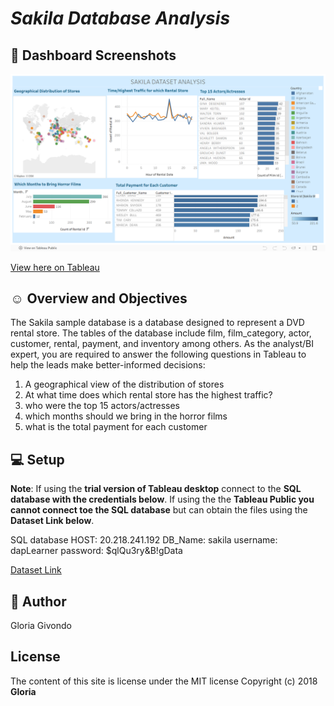 # *Sakila Database Analysis*

## :camera_flash: Dashboard Screenshots

![Tableau Screenshot](image.png)

[View here on Tableau](https://public.tableau.com/views/SakilaDatasetAnalysis_WK3/Dashboard1?:language=en-US&:sid=&:display_count=n&:origin=viz_share_link)

## :relaxed: Overview and Objectives
The Sakila sample database is a database designed to represent a DVD rental store. The tables of the database include film, film_category, actor, customer, rental, payment, and inventory among others.
As the analyst/BI expert, you are required to answer the following questions in Tableau to help the leads make better-informed decisions:
1. A geographical view of the distribution of stores
2. At what time does which rental store has the highest traffic?
3. who were the top 15 actors/actresses
4. which months should we bring in the horror films
5. what is the total payment for each customer

## :computer: Setup
**Note**: If using the __trial version of Tableau desktop__ connect to the __SQL database with the credentials below__.
If using the the __Tableau Public you cannot connect toe the SQL database__ but can obtain the files using the __Dataset Link below__.

SQL database
HOST: 20.218.241.192
DB_Name: sakila
username: dapLearner
password: $qlQu3ry&B!gData

[Dataset Link](https://drive.google.com/drive/folders/1iynE0Oz1Gtes5OzaYaehwDR26mQM9NvW?usp%3Dsharing)

## :scroll: Author
Gloria Givondo

## License
The content of this site is license under the MIT license
Copyright (c) 2018 **Gloria**